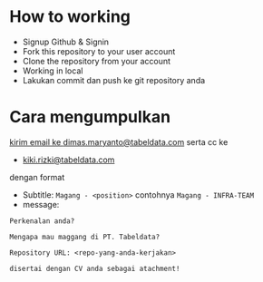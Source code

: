# How to working

- Signup Github & Signin
- Fork this repository to your user account
- Clone the repository from your account
- Working in local
- Lakukan commit dan push ke git repository anda

# Cara mengumpulkan

<a href="mailto:dimas.maryanto@tabeldata.com">kirim email ke dimas.maryanto@tabeldata.com</a>
serta cc ke
- kiki.rizki@tabeldata.com

dengan format
- Subtitle: `Magang - <position>` contohnya `Magang - INFRA-TEAM`
- message: 

```text
Perkenalan anda?

Mengapa mau maggang di PT. Tabeldata?

Repository URL: <repo-yang-anda-kerjakan>

disertai dengan CV anda sebagai atachment!
```